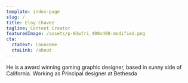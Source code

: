 ```yaml
---
template: index-page
slug: /
title: Eloy Chavez
tagline: Content Creator
featuredImage: /assets/p-01wfri_400x400-modified.png
cta:
  ctaText: Conóceme
  ctaLink: /about
---
```


He is a award winning gaming graphic designer, based in sunny side of California. Working as Principal designer at Bethesda
